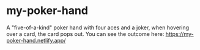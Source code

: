 # my-poker-hand
A "five-of-a-kind" poker hand with four aces and a joker, when hovering over a card, the card pops out.
You can see the outcome here: https://my-poker-hand.netlify.app/
